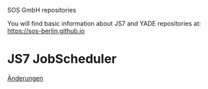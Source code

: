 SOS GmbH repositories

You will find basic information about JS7 and YADE repositories at: https://sos-berlin.github.io

# JS7 JobScheduler

[Änderungen](doc/src/doc.de/Änderungen/README.md)
